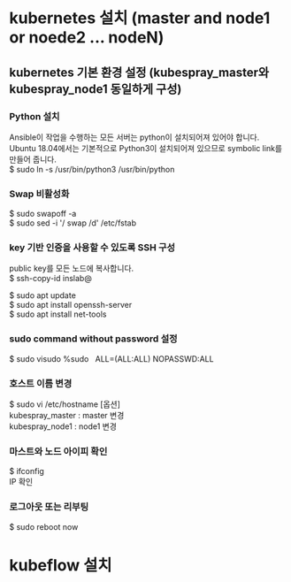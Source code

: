 # kubernetes 설치 (master and node1 or noede2 ... nodeN)
## kubernetes 기본 환경 설정 (kubespray_master와 kubespray_node1 동일하게 구성)

### Python 설치
Ansible이 작업을 수행하는 모든 서버는 python이 설치되어져 있어야 합니다. Ubuntu 18.04에서는 기본적으로 Python3이 설치되어져 있으므로 symbolic link를 만들어 줍니다.    
$ sudo ln -s /usr/bin/python3 /usr/bin/python    

### Swap 비활성화    
$ sudo swapoff -a    
$ sudo sed -i '/ swap /d' /etc/fstab    

### key 기반 인증을 사용할 수 있도록 SSH 구성    
public key를 모든 노드에 복사합니다.    
$ ssh-copy-id inslab@<node-ip-address>   
 
$ sudo apt update    
$ sudo apt install openssh-server     
$ sudo apt install net-tools      

### sudo command without password 설정
$ sudo visudo 
   %sudo   ALL=(ALL:ALL) NOPASSWD:ALL     

### 호스트 이름 변경 
$ sudo vi /etc/hostname [옵션]      
    kubespray_master : master 변경      
    kubespray_node1 : node1 변경       
### 마스트와 노드 아이피 확인 
$ ifconfig      
    IP 확인       
### 로그아웃 또는 리부팅 
$ sudo reboot now 


# kubeflow 설치 
